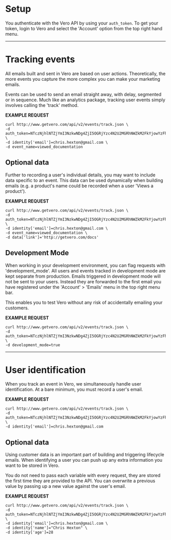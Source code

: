 # Setup

You authenticate with the Vero API by using your `auth_token`. To get your token, login to Vero and select the 'Account' option from the top right hand menu.

***


# Tracking events

All emails built and sent in Vero are based on user actions. Theoretically, the more events you capture the more complex you can make your marketing emails.

Events can be used to send an email straight away, with delay, segmented or in sequence. Much like an analytics package, tracking user events simply involves calling the 'track' method.

**EXAMPLE REQUEST**
```curl
curl http://www.getvero.com/api/v2/events/track.json \
-d auth_token=NTczNjhlNTZjYmI3NzkwNDg4ZjI5OGRjYzc4N2U2MGRhNWZkM2FkYjowYzFhZDc2OGNiZDk5OTA1MzI5YmY3YjMxM2FjZDI1NWNlMGIxMWZm \ 
-d identity['email']=chris.hexton@gmail.com \
-d event_name=viewed_documentation 
```

## Optional data

Further to recording a user's individual details, you may want to include data specific to an event. This data can be used dynamically when building emails (e.g. a product's name could be recorded when a user 'Views a product').

**EXAMPLE REQUEST**
```curl
curl http://www.getvero.com/api/v2/events/track.json \
-d auth_token=NTczNjhlNTZjYmI3NzkwNDg4ZjI5OGRjYzc4N2U2MGRhNWZkM2FkYjowYzFhZDc2OGNiZDk5OTA1MzI5YmY3YjMxM2FjZDI1NWNlMGIxMWZm \ 
-d identity['email']=chris.hexton@gmail.com \
-d event_name=viewed_documentation \
-d data['link']='http://getvero.com/docs'
```

## Development Mode

When working in your development environment, you can flag requests with 'development_mode'. All users and events tracked in development mode are kept separate from production. Emails triggered in development mode will not be sent to your users. Instead they are forwarded to the first email you have registered under the 'Account' > 'Emails' menu in the top right menu bar.

This enables you to test Vero without any risk of accidentally emailing your customers.

**EXAMPLE REQUEST**
```curl
curl http://www.getvero.com/api/v2/events/track.json \
-d auth_token=NTczNjhlNTZjYmI3NzkwNDg4ZjI5OGRjYzc4N2U2MGRhNWZkM2FkYjowYzFhZDc2OGNiZDk5OTA1MzI5YmY3YjMxM2FjZDI1NWNlMGIxMWZm \ 
-d development_mode=true
```

***

# User identification

When you track an event in Vero, we simultaneously handle user identification. At a bare minimum, you must record a user's email.

**EXAMPLE REQUEST**
```curl
curl http://www.getvero.com/api/v2/events/track.json \
-d
auth_token=NTczNjhlNTZjYmI3NzkwNDg4ZjI5OGRjYzc4N2U2MGRhNWZkM2FkYjowYzFhZDc2OGNiZDk5OTA1MzI5YmY3YjMxM2FjZDI1NWNlMGIxMWZm \
-d identity['email']=chris.hexton@gmail.com
```

## Optional data

Using customer data is an important part of building and triggering lifecycle emails. When identifying a user you can push up any extra information you want to be stored in Vero.

You do not need to pass each variable with every request, they are stored the first time they are provided to the API. You can overwrite a previous value by passing up a new value against the user's email.

**EXAMPLE REQUEST**
```curl
curl http://www.getvero.com/api/v2/events/track.json \
-d auth_token=NTczNjhlNTZjYmI3NzkwNDg4ZjI5OGRjYzc4N2U2MGRhNWZkM2FkYjowYzFhZDc2OGNiZDk5OTA1MzI5YmY3YjMxM2FjZDI1NWNlMGIxMWZm \ 
-d identity['email']=chris.hexton@gmail.com \
-d identity['name']="Chris Hexton" \
-d identity['age']=28
```